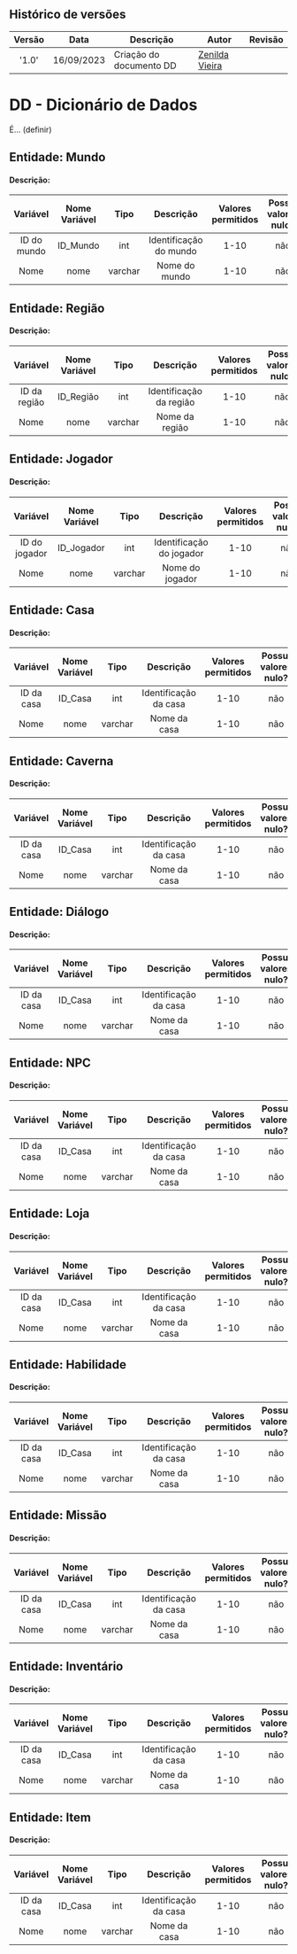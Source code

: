 ## Histórico de versões

| Versão |    Data    | Descrição               | Autor                                              | Revisão |
| :----: | :--------: | ----------------------- | -------------------------------------------------- | ------- |
| '1.0'  | 16/09/2023 | Criação do documento DD | [Zenilda Vieira](https://github.com/ZenildaVieira) |         |

# DD - Dicionário de Dados

É... (definir)

## Entidade: Mundo

#### Descrição:

|  Variável   | Nome Variável |  Tipo   |       Descrição        | Valores permitidos | Possui valores nulo? |
| :---------: | :-----------: | :-----: | :--------------------: | :----------------: | :------------------: |
| ID do mundo |   ID_Mundo    |   int   | Identificação do mundo |        1-10        |         não          |
|    Nome     |     nome      | varchar |     Nome do mundo      |        1-10        |         não          |

## Entidade: Região

#### Descrição:

|   Variável   | Nome Variável |  Tipo   |        Descrição        | Valores permitidos | Possui valores nulo? |
| :----------: | :-----------: | :-----: | :---------------------: | :----------------: | :------------------: |
| ID da região |   ID_Região   |   int   | Identificação da região |        1-10        |         não          |
|     Nome     |     nome      | varchar |     Nome da região      |        1-10        |         não          |

## Entidade: Jogador

#### Descrição:

|   Variável    | Nome Variável |  Tipo   |        Descrição         | Valores permitidos | Possui valores nulo? |
| :-----------: | :-----------: | :-----: | :----------------------: | :----------------: | :------------------: |
| ID do jogador |  ID_Jogador   |   int   | Identificação do jogador |        1-10        |         não          |
|     Nome      |     nome      | varchar |     Nome do jogador      |        1-10        |         não          |

## Entidade: Casa

#### Descrição:

|  Variável  | Nome Variável |  Tipo   |       Descrição       | Valores permitidos | Possui valores nulo? |
| :--------: | :-----------: | :-----: | :-------------------: | :----------------: | :------------------: |
| ID da casa |    ID_Casa    |   int   | Identificação da casa |        1-10        |         não          |
|    Nome    |     nome      | varchar |     Nome da casa      |        1-10        |         não          |

## Entidade: Caverna

#### Descrição:

|  Variável  | Nome Variável |  Tipo   |       Descrição       | Valores permitidos | Possui valores nulo? |
| :--------: | :-----------: | :-----: | :-------------------: | :----------------: | :------------------: |
| ID da casa |    ID_Casa    |   int   | Identificação da casa |        1-10        |         não          |
|    Nome    |     nome      | varchar |     Nome da casa      |        1-10        |         não          |

## Entidade: Diálogo

#### Descrição:

|  Variável  | Nome Variável |  Tipo   |       Descrição       | Valores permitidos | Possui valores nulo? |
| :--------: | :-----------: | :-----: | :-------------------: | :----------------: | :------------------: |
| ID da casa |    ID_Casa    |   int   | Identificação da casa |        1-10        |         não          |
|    Nome    |     nome      | varchar |     Nome da casa      |        1-10        |         não          |

## Entidade: NPC

#### Descrição:

|  Variável  | Nome Variável |  Tipo   |       Descrição       | Valores permitidos | Possui valores nulo? |
| :--------: | :-----------: | :-----: | :-------------------: | :----------------: | :------------------: |
| ID da casa |    ID_Casa    |   int   | Identificação da casa |        1-10        |         não          |
|    Nome    |     nome      | varchar |     Nome da casa      |        1-10        |         não          |

## Entidade: Loja

#### Descrição:

|  Variável  | Nome Variável |  Tipo   |       Descrição       | Valores permitidos | Possui valores nulo? |
| :--------: | :-----------: | :-----: | :-------------------: | :----------------: | :------------------: |
| ID da casa |    ID_Casa    |   int   | Identificação da casa |        1-10        |         não          |
|    Nome    |     nome      | varchar |     Nome da casa      |        1-10        |         não          |

## Entidade: Habilidade

#### Descrição:

|  Variável  | Nome Variável |  Tipo   |       Descrição       | Valores permitidos | Possui valores nulo? |
| :--------: | :-----------: | :-----: | :-------------------: | :----------------: | :------------------: |
| ID da casa |    ID_Casa    |   int   | Identificação da casa |        1-10        |         não          |
|    Nome    |     nome      | varchar |     Nome da casa      |        1-10        |         não          |

## Entidade: Missão

#### Descrição:

|  Variável  | Nome Variável |  Tipo   |       Descrição       | Valores permitidos | Possui valores nulo? |
| :--------: | :-----------: | :-----: | :-------------------: | :----------------: | :------------------: |
| ID da casa |    ID_Casa    |   int   | Identificação da casa |        1-10        |         não          |
|    Nome    |     nome      | varchar |     Nome da casa      |        1-10        |         não          |

## Entidade: Inventário

#### Descrição:

|  Variável  | Nome Variável |  Tipo   |       Descrição       | Valores permitidos | Possui valores nulo? |
| :--------: | :-----------: | :-----: | :-------------------: | :----------------: | :------------------: |
| ID da casa |    ID_Casa    |   int   | Identificação da casa |        1-10        |         não          |
|    Nome    |     nome      | varchar |     Nome da casa      |        1-10        |         não          |

## Entidade: Item

#### Descrição:

|  Variável  | Nome Variável |  Tipo   |       Descrição       | Valores permitidos | Possui valores nulo? |
| :--------: | :-----------: | :-----: | :-------------------: | :----------------: | :------------------: |
| ID da casa |    ID_Casa    |   int   | Identificação da casa |        1-10        |         não          |
|    Nome    |     nome      | varchar |     Nome da casa      |        1-10        |         não          |
